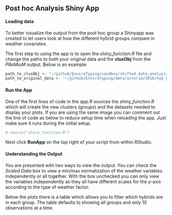 Post hoc Analysis Shiny App
---------------------------

#### Loading data
To better visualize the output from the post hoc group a Shinyapp was created to let users look at how the different hybrid groups compare in weather covariates.

The first step to using the app is to open the *shiny_function.R* file and change the paths to both your original data and the **clusObj** from the *PReMiuM* output.  Below is an example:

```r
path_to_clusObj <- "~/github/EnviroTyping/sandbox/shifted_data_analysis/2016/min_vars_3000_no_outliers/clusObj.rds"
path_to_original_data <- "~/github/EnviroTyping/data/interim/2016/hyb_by_mon_calib_wide_shifted.rds"
```

#### Run the App

One of the first lines of code in the *app.R* sources the *shiny_function.R* which will create the new clusters (groups) and the datasets needed to display your plots.  If you are using the same image you can comment out the line of code as below to reduce setup time when reloading the app. Just make sure it runs during the initial setup.

```r
# source("shiny_function.R")
```

Next click **RunApp** on the top right of your script from within RStudio.

#### Understanding the Output

You are presented with two ways to view the output.  You can check the *Scaled Data* box to view a min/max normalization of the weather variables independently or all together.  With the box unchecked you can only view the variables independently as they all have different scales for the y-axis according to the type of weather factor.

Below the plots there is a table which allows you to filter which hybrids are in each group.  The table defaults to showing all groups and only 10 observations at a time.
